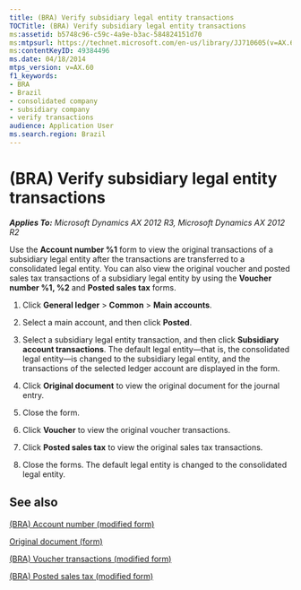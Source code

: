 ```yaml
---
title: (BRA) Verify subsidiary legal entity transactions
TOCTitle: (BRA) Verify subsidiary legal entity transactions
ms:assetid: b5748c96-c59c-4a9e-b3ac-584824151d70
ms:mtpsurl: https://technet.microsoft.com/en-us/library/JJ710605(v=AX.60)
ms:contentKeyID: 49384496
ms.date: 04/18/2014
mtps_version: v=AX.60
f1_keywords:
- BRA
- Brazil
- consolidated company
- subsidiary company
- verify transactions
audience: Application User
ms.search.region: Brazil
---
```


# (BRA) Verify subsidiary legal entity transactions 


_**Applies To:** Microsoft Dynamics AX 2012 R3, Microsoft Dynamics AX 2012 R2_

Use the **Account number %1** form to view the original transactions of a subsidiary legal entity after the transactions are transferred to a consolidated legal entity. You can also view the original voucher and posted sales tax transactions of a subsidiary legal entity by using the **Voucher number %1, %2** and **Posted sales tax** forms.

1.  Click **General ledger** \> **Common** \> **Main accounts**.

2.  Select a main account, and then click **Posted**.

3.  Select a subsidiary legal entity transaction, and then click **Subsidiary account transactions**. The default legal entity—that is, the consolidated legal entity—is changed to the subsidiary legal entity, and the transactions of the selected ledger account are displayed in the form.

4.  Click **Original document** to view the original document for the journal entry.

5.  Close the form.

6.  Click **Voucher** to view the original voucher transactions.

7.  Click **Posted sales tax** to view the original sales tax transactions.

8.  Close the forms. The default legal entity is changed to the consolidated legal entity.

## See also

[(BRA) Account number (modified form)](https://technet.microsoft.com/en-us/library/jj710602\(v=ax.60\))

[Original document (form)](https://technet.microsoft.com/en-us/library/aa556127\(v=ax.60\))

[(BRA) Voucher transactions (modified form)](https://technet.microsoft.com/en-us/library/jj710528\(v=ax.60\))

[(BRA) Posted sales tax (modified form)](https://technet.microsoft.com/en-us/library/jj710417\(v=ax.60\))

  


